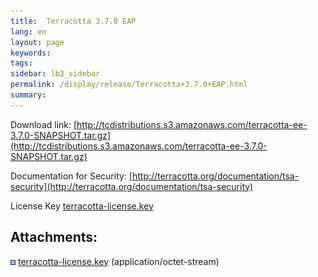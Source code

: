 ```yaml
---
title:  Terracotta 3.7.0 EAP  
lang: en
layout: page
keywords:
tags:
sidebar: lb2_sidebar
permalink: /display/release/Terracotta+3.7.0+EAP.html
summary:
---
```


Download link: [http://tcdistributions.s3.amazonaws.com/terracotta-ee-3.7.0-SNAPSHOT.tar.gz](http://tcdistributions.s3.amazonaws.com/terracotta-ee-3.7.0-SNAPSHOT.tar.gz)

Documentation for Security: [http://terracotta.org/documentation/tsa-security](http://terracotta.org/documentation/tsa-security)

License Key [terracotta-license.key](/download/attachments/30638761/terracotta-license.key)

Attachments:
------------

![Bullet](images/icons/bullet_blue.gif) [terracotta-license.key](/download/attachments/30638761/terracotta-license.key) (application/octet-stream)  


